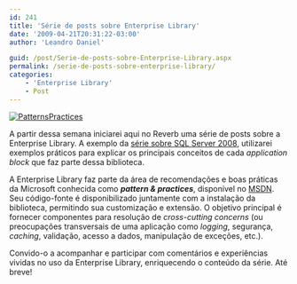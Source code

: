 ```yaml
---
id: 241
title: 'Série de posts sobre Enterprise Library'
date: '2009-04-21T20:31:22-03:00'
author: 'Leandro Daniel'

guid: /post/Serie-de-posts-sobre-Enterprise-Library.aspx
permalink: /serie-de-posts-sobre-enterprise-library/
categories:
    - 'Enterprise Library'
    - Post
---
```


[![PatternsPractices](http://leandrodaniel.com/pics/WindowsLiveWriter/SriedepostssobreEnterpriseLibrary/21C2B53D/PatternsPractices_thumb.gif "PatternsPractices")](http://leandrodaniel.com/pics/WindowsLiveWriter/SriedepostssobreEnterpriseLibrary/1F862C81/PatternsPractices.gif)

A partir dessa semana iniciarei aqui no Reverb uma série de posts sobre a Enterprise Library. A exemplo da [série sobre SQL Server 2008](http://www.leandrodaniel.com/?tag=/sql+server+2008), utilizarei exemplos práticos para explicar os principais conceitos de cada *application block* que faz parte dessa biblioteca.

A Enterprise Library faz parte da área de recomendações e boas práticas da Microsoft conhecida como ***pattern &amp; practices***, disponível no [MSDN](http://msdn.microsoft.com/en-us/library/cc467894). Seu código-fonte é disponibilizado juntamente com a instalação da biblioteca, permitindo sua customização e extensão. O objetivo principal é fornecer componentes para resolução de *cross-cutting concerns* (ou preocupações transversais de uma aplicação como *logging*, segurança, *caching*, validação, acesso a dados, manipulação de exceções, etc.).

Convido-o a acompanhar e participar com comentários e experiências vividas no uso da Enterprise Library, enriquecendo o conteúdo da série. Até breve!